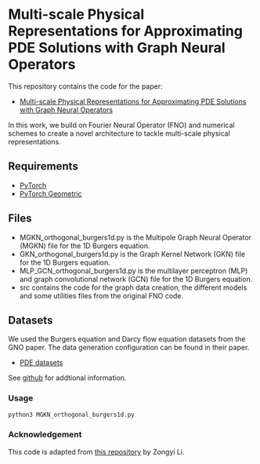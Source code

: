 # Multi-scale Physical Representations for Approximating PDE Solutions with Graph Neural Operators

This repository contains the code for the paper:

- [Multi-scale Physical Representations for Approximating PDE Solutions with Graph Neural Operators](https://openreview.net/forum?id=rx9TVZJax5)

In this work, we build on Fourier Neural Operator (FNO) and numerical schemes to create a novel architecture to tackle multi-scale physical representations.

## Requirements

- [PyTorch](https://pytorch.org/)
- [PyTorch Geometric](https://pytorch-geometric.readthedocs.io/)

## Files

- MGKN_orthogonal_burgers1d.py is the Multipole Graph Neural Operator (MGKN) file for the 1D Burgers equation.
- GKN_orthogonal_burgers1d.py is the  Graph Kernel Network (GKN) file for the 1D Burgers equation.
- MLP_GCN_orthogonal_burgers1d.py is the multilayer perceptron (MLP) and graph convolutional network (GCN) file for the 1D Burgers equation.
- src contains the code for the graph data creation, the different models and some utilities files from the original FNO code.

## Datasets

We used the Burgers equation and Darcy flow equation datasets from the GNO paper. The data generation configuration can be found in their paper.

- [PDE datasets](https://drive.google.com/drive/folders/1UnbQh2WWc6knEHbLn-ZaXrKUZhp7pjt-)

See [github](https://github.com/zongyi-li/fourier_neural_operator) for addtional information.

### Usage

```bash
python3 MGKN_orthogonal_burgers1d.py
```

### Acknowledgement

This code is adapted from [this repository](https://github.com/zongyi-li/graph-pde) by Zongyi Li.
